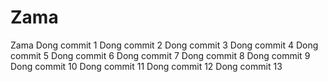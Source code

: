 # Zama
Zama
Dong commit 1
Dong commit 2
Dong commit 3
Dong commit 4
Dong commit 5
Dong commit 6
Dong commit 7
Dong commit 8
Dong commit 9
Dong commit 10
Dong commit 11
Dong commit 12
Dong commit 13
